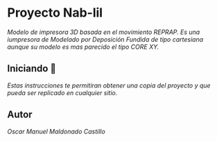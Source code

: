 # Proyecto Nab-lil
_Modelo de impresora 3D basada en el movimiento REPRAP. Es una iumpresora de Modelado por Deposición Fundida de tipo cartesiana aunque su modelo es mas parecido el tipo CORE XY._
## Iniciando :rocket:
_Estas instrucciones te permitiran obtener una copia del proyecto y que pueda ser replicado en cualquier sitio._
## Autor
_Oscar Manuel Maldonado Castillo_
